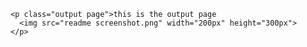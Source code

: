 
    
    <p class="output page">this is the output page 
      <img src="readme screenshot.png" width="200px" height="300px">
    </p>
